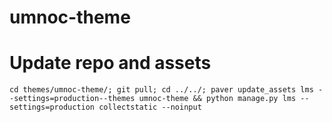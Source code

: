 # umnoc-theme

# Update repo and assets

```cd themes/umnoc-theme/; git pull; cd ../../; paver update_assets lms --settings=production--themes umnoc-theme && python manage.py lms --settings=production collectstatic --noinput```
